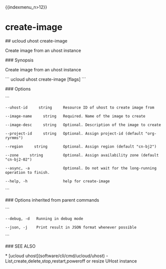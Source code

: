 {{indexmenu_n>12}}

# create-image

\#\# ucloud uhost create-image

Create image from an uhost instance

\#\#\# Synopsis

Create image from an uhost instance

\`\`\` ucloud uhost create-image \[flags\] \`\`\`

\#\#\# Options

\`\`\`

``` 
--uhost-id     string     Resource ID of uhost to create image from 
```

``` 
--image-name     string   Required. Name of the image to create 
```

``` 
--image-desc     string   Optional. Description of the image to create 
```

``` 
--project-id     string   Optional. Assign project-id (default "org-ryrmms") 
```

``` 
--region     string       Optional. Assign region (default "cn-bj2") 
```

``` 
--zone     string         Optional. Assign availability zone (default "cn-bj2-02") 
```

``` 
--async, -a               Optional. Do not wait for the long-running operation to finish. 
```

``` 
--help, -h                help for create-image 
```

\`\`\`

\#\#\# Options inherited from parent commands

\`\`\`

``` 
--debug, -d   Running in debug mode 
```

``` 
--json, -j    Print result in JSON format whenever possible 
```

\`\`\`

\#\#\# SEE ALSO

\* \[ucloud uhost\](software/cli/cmd/ucloud/uhost) -
List,create,delete,stop,restart,poweroff or resize UHost instance

